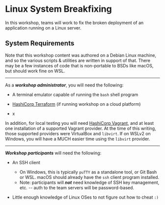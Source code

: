 Linux System Breakfixing
========================

In this workshop, teams will work to fix the broken deployment of an application
running on a Linux server.

System Requirements
-------------------

Note that this workshop content was authored on a Debian Linux machine, and so
the various scripts & utilities are written in support of that. There may be a
few instances of code that is non-portable to BSDs like macOS, but should work
fine on WSL.

---

As a ***workshop administrator***, you will need the following:

- A terminal emulator capable of running the `bash` shell program

- [HashiCorp Terraform](https://terraform.io) (if running workshop on a cloud
  platform)

- x

In addition, for local testing you will need [HashiCorp
Vagrant](https://www.vagrantup.com/), and at least one installation of a
supported Vagrant provider. At the time of this writing, those supported
providers were VirtualBox and `libvirt`. If on WSLv2 on Windows, you will have a
MUCH easier time using the `libvirt` provider.

---

***Workshop participants*** will need the following:

- An SSH client
  - On Windows, this is typically `puTTY` as a standalone tool, or Git Bash or
    WSL. macOS should already have the `ssh` client program installed.
  - Note: participants will ***not*** need knowledge of SSH key management, etc.
    -- auth to the team servers will be password-based.

- Little enough knowledge of Linux OSes to not figure out how to cheat `:)`

